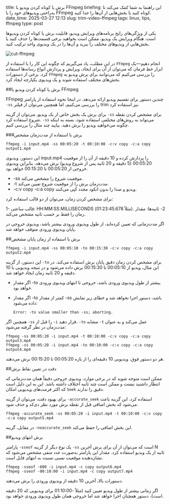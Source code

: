 title: برش یا کوتاه کردن ویدیو با FFmpeg
briefing: این راهنما به شما کمک می‌کند تا به‌راحتی ویدیوهای خود را با FFmpeg کوتاه کنید یا بخش‌هایی از آن‌ها را جدا کنید.
date_time: 2025-03-27 12:13
slug: trim-video-ffmpeg
tags: linux, tips, ffmpeg
type: post

یکی از ویژگی‌های رایج برنامه‌های ویرایش ویدیو، قابلیت برش یا کوتاه کردن ویدیوها است. هنگام ویرایش یک 
ویدیو، ممکن است بخواهید برخی قسمت‌ها را حذف کنید یا بخش‌هایی از ویدیوهای مختلف را ببرید و آن‌ها را در یک 
ویدیوی واحد ترکیب کنید.

![cut-ffmpeg](cut-ffmpeg.webp "cut-ffmpeg")

در این مطلب، یاد می‌گیریم که چگونه این کار را با استفاده از `FFmpeg` انجام دهیم—یک ابزار خط فرمان 
که می‌توان از آن برای ایجاد، ویرایش و پردازش انواع رسانه‌ها استفاده کرد. برخی از دستورات `FFmpeg` را 
بررسی می‌کنیم که می‌توانند برای برش ویدیو به بخش‌های مختلف استفاده شوند و یک ویدیوی یکپارچه ایجاد کرد. 

##برش یا کوتاه کردن ویدیو با FFmpeg

FFmpeg 
چندین دستور برای تقسیم ویدیو ارائه می‌دهد. در اینجا نحوه استفاده از پارامتر `-ss` را بررسی می‌کنیم، 
اما همچنین می‌توان از فیلتر trim نیز استفاده کرد.

برای برش یک بخش خاص از یک ویدیو، می‌توان از گزینه `-ss` برای مشخص کردن نقطه شروع استفاده کرد. `-ss` 
می‌تواند به روش‌های مختلفی استفاده شود، بسته به اینکه چگونه می‌خواهید ویدیو را برش دهید. بیایید 
چند مثال را بررسی کنیم.

###برش با استفاده از مدت‌زمان مشخص

    ffmpeg -i input.mp4 -ss 00:05:20 -t 00:10:00 -c:v copy -c:a copy output1.mp4

این دستور، ویدیوی input.mp4 را پردازش کرده و 10 دقیقه از آن را از موقعیت 00:05:20 (5 دقیقه و 20 ثانیه 
پس از شروع ویدیو) برش می‌دهد، بنابراین ویدیوی خروجی از 00:05:20 تا 00:15:20 خواهد بود.

 * -ss موقعیت شروع را مشخص می‌کند.
 * -t مدت‌زمان برش را از موقعیت شروع تعیین می‌کند.
 * -c:v copy -c:a copy ویدیو و صدا را بدون انکود مجدد کپی می‌کنند.

برای مشخص کردن زمان، می‌توان از دو قالب استفاده کرد:

 1- قالب ساعتی: HH:MM:SS.MILLISECONDS (مثلاً 01:23:45.678).
 2- ثانیه‌ها: مقدار زمان را فقط بر حسب ثانیه مشخص می‌کند.

اگر مدت‌زمانی که تعیین کرده‌اید، از طول ویدیوی ورودی بیشتر باشد، ویدیوی خروجی در پایان ویدیوی ورودی متوقف 
خواهد شد.

##برش با استفاده از زمان پایان مشخص

    ffmpeg -i input.mp4 -ss 00:05:10 -to 00:15:30 -c:v copy -c:a copy output2.mp4

این دستور، از گزینه `-to` برای مشخص کردن زمان دقیق پایان برش استفاده می‌کند. در این مثال، ویدیو از 00:05:10 تا 00:15:30 
برش داده می‌شود و در نتیجه ویدیویی با 10 دقیقه و 20 ثانیه زمان ایجاد خواهد شد.

 * اگر مقدار -to بیشتر از طول ویدیوی ورودی باشد، خروجی تا انتهای ویدیوی ورودی خواهد بود.
* اگر مقدار -to کمتر از مقدار -ss باشد، دستور اجرا نخواهد شد و خطای زیر نمایش داده می‌شود:

      Error: -to value smaller than -ss; aborting.

همچنین اگر `-ss` را قبل از `-i` قرار دهید، `-to` مشابه `-t` عمل می‌کند و به عنوان مدت‌زمان در نظر گرفته می‌شود:

    ffmpeg -ss 00:05:20 -i input.mp4 -t 00:10:00 -c:v copy -c:a copy output3.mp4
    ffmpeg -ss 00:05:20 -i input.mp4 -to 00:10:00 -c:v copy -c:a copy output4.mp4

هر دو دستور فوق، ویدیویی 10 دقیقه‌ای را از بازه 00:05:20 تا 00:15:20 برش می‌دهند.

##دقت در تعیین نقاط برش

ممکن است متوجه شوید که در برخی موارد، ویدیوی خروجی دقیقاً همان مدت‌زمانی که انتظار داشتید نیست و ممکن 
است چند ثانیه اختلاف داشته باشد. این به این دلیل است که اکثر فرمت‌های ویدیویی امکان `Seek` دقیق را ندارند.

برای بهبود دقت، می‌توان از گزینه `-accurate_seek` استفاده کرد. این گزینه باعث می‌شود که بخش اضافی قبل از نقطه 
برش مورد نظر دی‌کد و حذف شود.

    ffmpeg -accurate_seek -ss 00:05:20 -i input.mp4 -t 00:10:00 -c:v copy -c:a copy output5.mp4

در مقابل، گزینه `-noaccurate_seek` این بخش اضافی را حفظ می‌کند.

##برش انتهای ویدیو

پارامتر `-sseof` یک نوع دیگر از گزینه `-ss` است که می‌توان از آن برای برش آخرین N ثانیه از یک ویدیو 
استفاده کرد. مقدار این پارامتر به‌صورت عدد منفی مشخص می‌شود که نشان‌دهنده موقعیت نسبی نسبت به انتهای 
فایل است.

    ffmpeg -sseof -600 -i input.mp4 -c copy output6.mp4
    ffmpeg -sseof -00:10:00 -i input.mp4 -c copy output7.mp4

دستورات بالا، آخرین 10 دقیقه از ویدیوی ورودی را برش می‌دهند.

اگر زمانی بیشتر از طول ویدیو تعیین کنید (مثلاً -01:10:00 برای ویدیویی که 20 دقیقه است)، دستور همچنان اجرا 
خواهد شد اما خروجی همان طول ویدیوی ورودی خواهد بود.